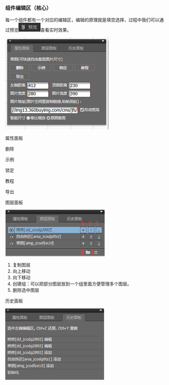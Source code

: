 ### 组件编辑区（核心）

每一个组件都有一个对应的编辑区，编辑的原理就是填空选择，过程中我们可以通过预览![](/assets/imTE6Irt.png)查看实时效果。

![](/assets/5.png)

属性面板

删除

示例

锁定

教程

导出

图层面板

![](/assets/im467frt.png)

1. 复制图层
2. 向上移动
3. 向下移动
4. 创建组：可以把部分图层放到一个组里面方便管理多个图层。
5. 删除选中图层

历史面板

![](/assets/irjfort.png)

